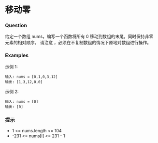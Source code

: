 # 移动零

### Question

给定一个数组 nums，编写一个函数将所有 0 移动到数组的末尾，同时保持非零元素的相对顺序。
请注意 ，必须在不复制数组的情况下原地对数组进行操作。
 
### Examples

示例 1:
```
输入: nums = [0,1,0,3,12]
输出: [1,3,12,0,0]
```

示例 2:
```
输入: nums = [0]
输出: [0]
```

### 提示
- 1 <= nums.length <= 104
- -231 <= nums[i] <= 231 - 1